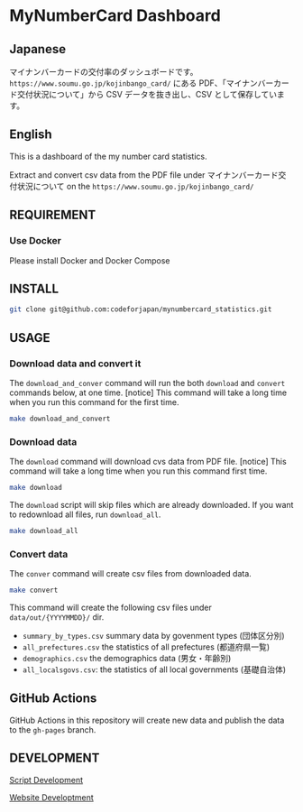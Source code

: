 # MyNumberCard Dashboard

## Japanese

マイナンバーカードの交付率のダッシュボードです。
`https://www.soumu.go.jp/kojinbango_card/` にある PDF、「マイナンバーカード交付状況について」から CSV データを抜き出し、CSV として保存しています。

## English

This is a dashboard of the my number card statistics.

Extract and convert csv data from the PDF file under マイナンバーカード交付状況について on the `https://www.soumu.go.jp/kojinbango_card/`

## REQUIREMENT

### Use Docker

Please install Docker and Docker Compose

## INSTALL

```bash
git clone git@github.com:codeforjapan/mynumbercard_statistics.git
```

## USAGE

### Download data and convert it

The `download_and_conver` command will run the both `download` and `convert` commands below, at one time.
[notice] This command will take a long time when you run this command for the first time.

```bash
make download_and_convert
```

### Download data

The `download` command will download cvs data from PDF file.
[notice] This command will take a long time when you run this command first time.

```bash
make download
```

The `download` script will skip files which are already downloaded. If you want to redownload all files, run `download_all`.

```bash
make download_all
```

### Convert data

The `conver` command will create csv files from downloaded data.
```bash
make convert
```

This command will create the following csv files under `data/out/{YYYYMMDD}/` dir.

- `summary_by_types.csv` summary data by govenment types (団体区分別)
- `all_prefectures.csv` the statistics of all prefectures (都道府県一覧)
- `demographics.csv` the demographics data (男女・年齢別)
- `all_localsgovs.csv`: the statistics of all local governments (基礎自治体)

## GitHub Actions

GitHub Actions in this repository will create new data and publish the data to the `gh-pages` branch.

## DEVELOPMENT

[Script Development](DEV_SCRIPT.md)

[Website Developtment](DEV_SITE.md)
